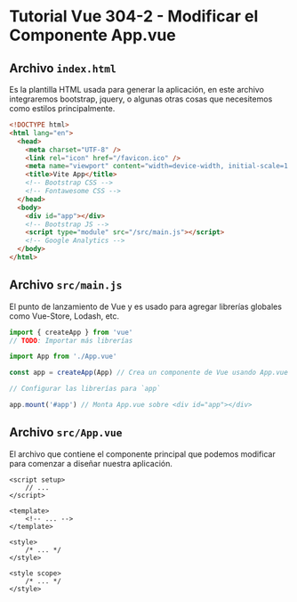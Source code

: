 # Tutorial Vue 304-2 - Modificar el Componente App.vue

## Archivo `index.html`

Es la plantilla HTML usada para generar la aplicación, en este archivo integraremos bootstrap, jquery, o algunas otras cosas que necesitemos como estilos principalmente.

```html
<!DOCTYPE html>
<html lang="en">
  <head>
    <meta charset="UTF-8" />
    <link rel="icon" href="/favicon.ico" />
    <meta name="viewport" content="width=device-width, initial-scale=1.0" />
    <title>Vite App</title>
    <!-- Bootstrap CSS -->
    <!-- Fontawesome CSS -->
  </head>
  <body>
    <div id="app"></div>
    <!-- Bootstrap JS -->
    <script type="module" src="/src/main.js"></script>
    <!-- Google Analytics -->
  </body>
</html>
```

## Archivo `src/main.js`

El punto de lanzamiento de Vue y es usado para agregar librerías globales como Vue-Store, Lodash, etc. 

```js
import { createApp } from 'vue'
// TODO: Importar más librerías

import App from './App.vue'

const app = createApp(App) // Crea un componente de Vue usando App.vue

// Configurar las librerías para `app`

app.mount('#app') // Monta App.vue sobre <div id="app"></div>
```

## Archivo `src/App.vue`

El archivo que contiene el componente principal que podemos modificar para comenzar a diseñar nuestra aplicación.

```vue
<script setup>
    // ...
</script>

<template>
    <!-- ... -->
</template>

<style>
    /* ... */
</style>

<style scope>
    /* ... */
</style>
```